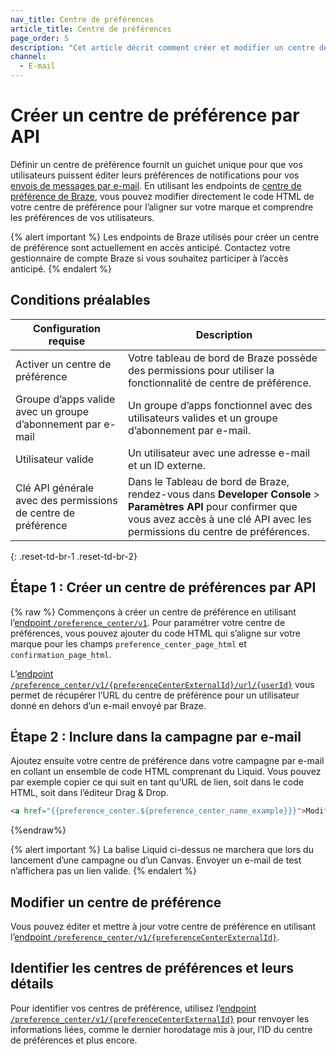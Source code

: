 ```yaml
---
nav_title: Centre de préférences
article_title: Centre de préférences
page_order: 5
description: "Cet article décrit comment créer et modifier un centre de préférence en utilisant les endpoints du centre de préférence de Braze."
channel:
  - E-mail
---
```


# Créer un centre de préférence par API

Définir un centre de préférence fournit un guichet unique pour que vos utilisateurs puissent éditer leurs préférences de notifications pour vos [envois de messages par e-mail]({{site.baseurl}}/user_guide/message_building_by_channel/email/). En utilisant les endpoints de [centre de préférence de Braze]({{site.baseurl}}/api/endpoints/preference_center), vous pouvez modifier directement le code HTML de votre centre de préférence pour l’aligner sur votre marque et comprendre les préférences de vos utilisateurs.

{% alert important %}
Les endpoints de Braze utilisés pour créer un centre de préférence sont actuellement en accès anticipé. Contactez votre gestionnaire de compte Braze si vous souhaitez participer à l’accès anticipé.
{% endalert %}

## Conditions préalables

| Configuration requise | Description |
|---|---|
| Activer un centre de préférence | Votre tableau de bord de Braze possède des permissions pour utiliser la fonctionnalité de centre de préférence. |
| Groupe d’apps valide avec un groupe d’abonnement par e-mail | Un groupe d’apps fonctionnel avec des utilisateurs valides et un groupe d’abonnement par e-mail. |
| Utilisateur valide | Un utilisateur avec une adresse e-mail et un ID externe. |
| Clé API générale avec des permissions de centre de préférence | Dans le Tableau de bord de Braze, rendez-vous dans **Developer Console** > **Paramètres API** pour confirmer que vous avez accès à une clé API avec les permissions du centre de préférences. |
{: .reset-td-br-1 .reset-td-br-2}

## Étape 1 : Créer un centre de préférences par API

{% raw %}
Commençons à créer un centre de préférence en utilisant l’[endpoint `/preference_center/v1`][1]. Pour paramétrer votre centre de préférences, vous pouvez ajouter du code HTML qui s’aligne sur votre marque pour les champs `preference_center_page_html` et `confirmation_page_html`.

L’[endpoint `/preference_center/v1/{preferenceCenterExternalId}/url/{userId}`][2] vous permet de récupérer l’URL du centre de préférence pour un utilisateur donné en dehors d’un e-mail envoyé par Braze.

## Étape 2 : Inclure dans la campagne par e-mail

Ajoutez ensuite votre centre de préférence dans votre campagne par e-mail en collant un ensemble de code HTML comprenant du Liquid. Vous pouvez par exemple copier ce qui suit en tant qu’URL de lien, soit dans le code HTML, soit dans l’éditeur Drag & Drop.  

```html
<a href="{{preference_center.${preference_center_name_example}}}">Modifier vos préférences</a>
```
{%endraw%}

{% alert important %}
La balise Liquid ci-dessus ne marchera que lors du lancement d’une campagne ou d’un Canvas. Envoyer un e-mail de test n’affichera pas un lien valide.
{% endalert %}

## Modifier un centre de préférence

Vous pouvez éditer et mettre à jour votre centre de préférence en utilisant l’[endpoint `/preference_center/v1/{preferenceCenterExternalId}`][3]. 

## Identifier les centres de préférences et leurs détails

Pour identifier vos centres de préférence, utilisez l’[endpoint `/preference_center/v1/{preferenceCenterExternalId}`][4] pour renvoyer les informations liées, comme le dernier horodatage mis à jour, l’ID du centre de préférences et plus encore.

[1]: {{site.baseurl}}/api/endpoints/preference_center/post_create_preference_center/
[2]: {{site.baseurl}}/api/endpoints/preference_center/get_create_url_preference_center/
[3]: {{site.baseurl}}/api/endpoints/preference_center/put_update_preference_center/
[4]: {{site.baseurl}}/api/endpoints/preference_center/get_view_details_preference_center/ 

